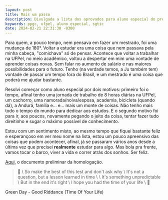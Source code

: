 ```yaml
---
layout: post
title: Mais um passo
description: Divulgada a lista dos aprovados para aluno especial do programa de pós-graduação em ciência da computação da UFPel, ingresso 2024/01. Meu nome está lá na segunda linha. Homologado.
keywords: ppgc, ufpel, aluno especial, sgtic
date: 2024-02-21 22:31:30 -0300
---
```


Para quem, a pouco tempo, nem pensava em fazer um mestrado, foi uma mudança de 180°. Voltar a estudar era uma coisa que nem passava pela minha cabeça, "comichava" só de pensar. Acontece que voltar a trabalhar na UFPel, no meio acadêmico, voltou a despertar em mim uma vontade de aprender coisas novas. Sem falar no aumento de salário e nas maiores possibilidades para o futuro. Tenho (na verdade temos, a Ju também tem) vontade de passar um tempo fora do Brasil, e um mestrado é uma coisa que poderá me ajudar bastante.

Resolvi começar como aluno especial por dois motivos: primeiro foi o tempo, afinal tenho uma jornada de trabalho de 8 horas diárias na UFPel, um cachorro, uma namorada/noiva/esposa, academia, bicicleta (quando dá), a Andurá, família e... e... mais um monte de coisas. Não tenho mais todo o tempo do mundo para dedicar aos estudos. E o segundo motivo foi para ir, aos poucos, novamente pegando o jeito da coisa, tentar fazer tudo direitinho e sugar o máximo possível de conhecimento.

Estou com um sentimento misto, ao mesmo tempo que fiquei bastante feliz e esperançoso em ver meu nome na lista, estou um pouco apreensivo das coisas que podem acontecer, afinal, já se passaram vários anos desde a última vez que precisei **realmente** estudar para algo. Mas bola pra frente, vamos tocar o barco, viver a vida e correr atrás dos sonhos. Ser feliz.

[Aqui](/assets/documents/SEI_UFPel-2527851-Homologacoes-AE20241.pdf), o documento preliminar da homologação.

> &#127932; \\
So make the best of this test and don't ask why \\
It's not a question, but a lesson learned in time \\
\\
It's something unpredictable \\
But in the end it's right \\
I hope you had the time of your life \\
&#127932;

Green Day - Good Riddance (Time Of Your Life)

